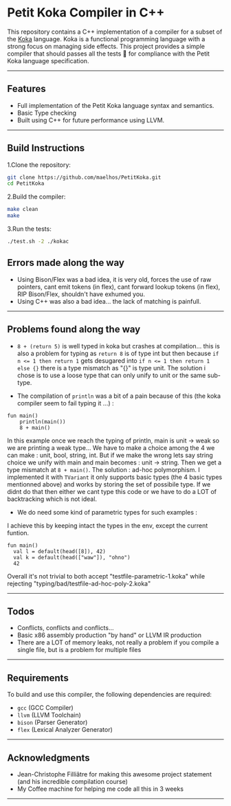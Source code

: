 # Petit Koka Compiler in C++

This repository contains a C++ implementation of a compiler for a subset of the [Koka](https://koka-lang.github.io/koka/) language. Koka is a functional programming language with a strong focus on managing side effects. This project provides a simple compiler that should passes all the tests :eyes: for compliance with the Petit Koka language specification.

---

## Features

- Full implementation of the Petit Koka language syntax and semantics.
- Basic Type checking
- Built using C++ for future performance using LLVM.

---

## Build Instructions

1.Clone the repository:

```bash
git clone https://github.com/maelhos/PetitKoka.git
cd PetitKoka
```

2.Build the compiler:

```bash
make clean
make
```

3.Run the tests:

```bash
./test.sh -2 ./kokac
```

## Errors made along the way

- Using Bison/Flex was a bad idea, it is very old, forces the use of raw pointers, cant emit tokens (in flex), cant forward lookup tokens (in flex), RIP Bison/Flex, shouldn't have exhumed you.
- Using C++ was also a bad idea... the lack of matching is painfull.

---

## Problems found along the way

- `8 + (return 5)` is well typed in koka but crashes at compilation...
this is also a problem for typing as `return 8` is of type int but then because `if n <= 1 then return 1`
gets desugared into `if n <= 1 then return 1 else {}` there is a type mismatch as "{}" is type unit.
The solution i chose is to use a loose type that can only unify to unit or the same sub-type.

- The compilation of `println` was a bit of a pain because of this (the koka compiler seem to fail typing it ...) :

```koka
fun main()
    println(main())
    8 + main()
```

In this example once we reach the typing of println, main is unit -> weak so we are printing a weak type... We have to make a choice among the 4 we can make : unit, bool, string, int.
But if we make the wrong lets say string choice we unify with main and main becomes : unit -> string.
Then we get a type mismatch at `8 + main()`. The solution : ad-hoc polymorphism.
I implemented it with `TVariant` it only supports basic types (the 4 basic types mentionned above) and works by storing the set of possibile type. If we didnt do that then either we cant type this code or we have to do a LOT of backtracking which is not ideal.

- We do need some kind of parametric types for such examples :

I achieve this by keeping intact the types in the env, except the current funtion.

```koka
fun main()
  val l = default(head([8]), 42)
  val k = default(head(["waw"]), "ohno")
  42
```

Overall it's not trivial to both accept "testfile-parametric-1.koka" while rejecting "typing/bad/testfile-ad-hoc-poly-2.koka"

---

## Todos

- Conflicts, conflicts and conflicts...
- Basic x86 assembly production "by hand" or LLVM IR production
- There are a LOT of memory leaks, not really a problem if you compile a single file, but is a problem for multiple files

---

## Requirements

To build and use this compiler, the following dependencies are required:

- `gcc` (GCC Compiler)
- `llvm` (LLVM Toolchain)
- `bison` (Parser Generator)
- `flex` (Lexical Analyzer Generator)

---

## Acknowledgments

- Jean-Christophe Filliâtre for making this awesome project statement (and his incredible compilation course)
- My Coffee machine for helping me code all this in 3 weeks

---
